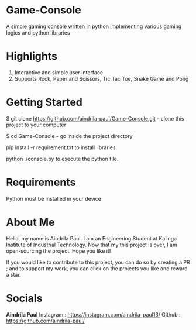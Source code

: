 # Game-Console
A simple gaming console written in python implementing various gaming logics and python libraries

# Highlights
1. Interactive and simple user interface
2. Supports Rock, Paper and Scissors, Tic Tac Toe, Snake Game and Pong

# Getting Started
$ git clone https://github.com/aindrila-paul/Game-Console.git - clone this project to your computer

$ cd Game-Console - go inside the project directory

pip install -r requirement.txt to install libraries.

python ./console.py to execute the python file.

# Requirements
Python must be installed in your device

# About Me
Hello, my name is Aindrila Paul. I am an Engineering Student at Kalinga Institute of Industrial Technology. Now that my this project is over, I am open-sourcing the project. Hope you like it!

If you would like to contribute to this project, you can do so by creating a PR ; and to support my work, you can click on the projects you like and reward a star.

# Socials
 __Aindrila Paul__
Instagram : https://instagram.com/aindrila_paul13/
Github : https://github.com/aindrila-paul/
